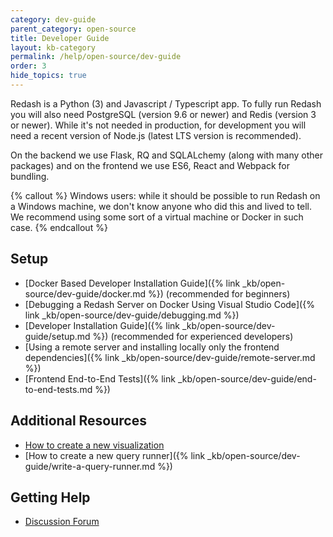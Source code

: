 ```yaml
---
category: dev-guide
parent_category: open-source
title: Developer Guide
layout: kb-category
permalink: /help/open-source/dev-guide
order: 3
hide_topics: true
---
```


Redash is a Python (3) and Javascript / Typescript app. To fully run Redash you will also need
PostgreSQL (version 9.6 or newer) and Redis (version 3 or newer). While it's not
needed in production, for development you will need a recent version of Node.js
(latest LTS version is recommended).

On the backend we use Flask, RQ and SQLALchemy (along with many other packages) and on
the frontend we use ES6, React and Webpack for bundling.

{% callout %}
Windows users: while it should be possible to run Redash on a Windows machine, we don't know anyone who did this and lived to tell. We recommend using some sort of a virtual machine or Docker in such case.
{% endcallout %}

## Setup

- [Docker Based Developer Installation Guide]({% link _kb/open-source/dev-guide/docker.md %}) (recommended for beginners)
- [Debugging a Redash Server on Docker Using Visual Studio Code]({% link _kb/open-source/dev-guide/debugging.md %})
- [Developer Installation Guide]({% link _kb/open-source/dev-guide/setup.md %}) (recommended for experienced developers)
- [Using a remote server and installing locally only the frontend dependencies]({% link _kb/open-source/dev-guide/remote-server.md %})
- [Frontend End-to-End Tests]({% link _kb/open-source/dev-guide/end-to-end-tests.md %})

## Additional Resources

- [How to create a new visualization](https://discuss.redash.io/t/how-to-create-new-visualization-types-in-redash/86)
- [How to create a new query runner]({% link _kb/open-source/dev-guide/write-a-query-runner.md %})

## Getting Help

- [Discussion Forum](https://github.com/getredash/redash/discussions/categories/q-a)
